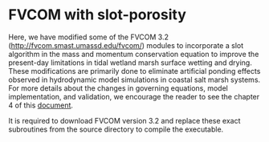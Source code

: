 # FVCOM with slot-porosity

Here, we have modified some of the FVCOM 3.2 (http://fvcom.smast.umassd.edu/fvcom/) modules to incorporate a slot algorithm in the mass and momentum conservation equation to improve the present-day limitations in tidal wetland marsh surface wetting and drying. These modifications are primarily done to eliminate artificial ponding effects observed in hydrodynamic model simulations in coastal salt marsh systems. For more details about the changes in governing equations, model implementation, and validation, we encourage the reader to see the chapter 4 of this [document](https://cpb-us-w2.wpmucdn.com/sites.udel.edu/dist/0/7241/files/2018/01/CACR-20-04_reduced.pdf).

It is required to download FVCOM version 3.2 and replace these exact subroutines from the source directory to compile the executable.  
